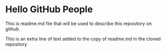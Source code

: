 # Hello GitHub People
This is readme.md file that will be used to describe this repository on github.

This is an extra line of text added to the copy of readme.md in the cloned repository
